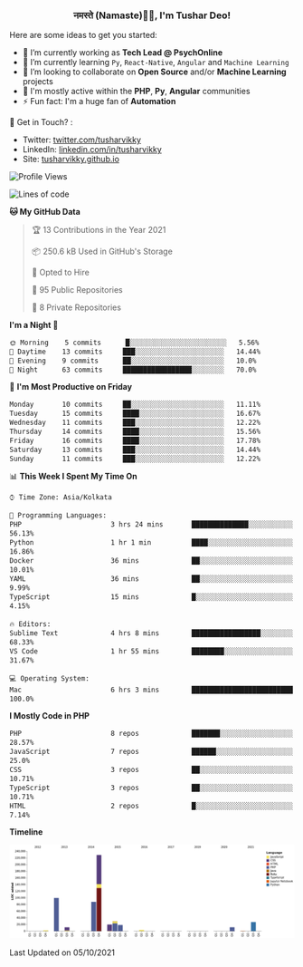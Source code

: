 <h3 align="center">नमस्ते (Namaste)🙏🏻, I'm Tushar Deo!</h3>

Here are some ideas to get you started:

- 🔭 I’m currently working as **Tech Lead @ PsychOnline**
- 🌱 I’m currently learning `Py`, `React-Native`, `Angular` and `Machine Learning`
- 👯 I’m looking to collaborate on **Open Source** and/or **Machine Learning** projects
- 💬 I'm mostly active within the **PHP**, **Py**, **Angular** communities
- ⚡ Fun fact: I'm a huge fan of **Automation**

📣 Get in Touch? :
- Twitter: [twitter.com/tusharvikky](https://twitter.com/tusharvikky)
- LinkedIn: [linkedin.com/in/tusharvikky](https://www.linkedin.com/in/tusharvikky/)
- Site: [tusharvikky.github.io](https://tusharvikky.github.io/)

<!--START_SECTION:waka-->
![Profile Views](http://img.shields.io/badge/Profile%20Views-0-blue)

![Lines of code](https://img.shields.io/badge/From%20Hello%20World%20I%27ve%20Written-540164%20lines%20of%20code-blue)

**🐱 My GitHub Data** 

> 🏆 13 Contributions in the Year 2021
 > 
> 📦 250.6 kB Used in GitHub's Storage 
 > 
> 💼 Opted to Hire
 > 
> 📜 95 Public Repositories 
 > 
> 🔑 8 Private Repositories  
 > 
**I'm a Night 🦉** 

```text
🌞 Morning    5 commits      █░░░░░░░░░░░░░░░░░░░░░░░░   5.56% 
🌆 Daytime    13 commits     ███░░░░░░░░░░░░░░░░░░░░░░   14.44% 
🌃 Evening    9 commits      ██░░░░░░░░░░░░░░░░░░░░░░░   10.0% 
🌙 Night      63 commits     █████████████████░░░░░░░░   70.0%

```
📅 **I'm Most Productive on Friday** 

```text
Monday       10 commits     ██░░░░░░░░░░░░░░░░░░░░░░░   11.11% 
Tuesday      15 commits     ████░░░░░░░░░░░░░░░░░░░░░   16.67% 
Wednesday    11 commits     ███░░░░░░░░░░░░░░░░░░░░░░   12.22% 
Thursday     14 commits     ████░░░░░░░░░░░░░░░░░░░░░   15.56% 
Friday       16 commits     ████░░░░░░░░░░░░░░░░░░░░░   17.78% 
Saturday     13 commits     ███░░░░░░░░░░░░░░░░░░░░░░   14.44% 
Sunday       11 commits     ███░░░░░░░░░░░░░░░░░░░░░░   12.22%

```


📊 **This Week I Spent My Time On** 

```text
⌚︎ Time Zone: Asia/Kolkata

💬 Programming Languages: 
PHP                      3 hrs 24 mins       ██████████████░░░░░░░░░░░   56.13% 
Python                   1 hr 1 min          ████░░░░░░░░░░░░░░░░░░░░░   16.86% 
Docker                   36 mins             ██░░░░░░░░░░░░░░░░░░░░░░░   10.01% 
YAML                     36 mins             ██░░░░░░░░░░░░░░░░░░░░░░░   9.99% 
TypeScript               15 mins             █░░░░░░░░░░░░░░░░░░░░░░░░   4.15%

🔥 Editors: 
Sublime Text             4 hrs 8 mins        █████████████████░░░░░░░░   68.33% 
VS Code                  1 hr 55 mins        ████████░░░░░░░░░░░░░░░░░   31.67%

💻 Operating System: 
Mac                      6 hrs 3 mins        █████████████████████████   100.0%

```

**I Mostly Code in PHP** 

```text
PHP                      8 repos             ███████░░░░░░░░░░░░░░░░░░   28.57% 
JavaScript               7 repos             ██████░░░░░░░░░░░░░░░░░░░   25.0% 
CSS                      3 repos             ██░░░░░░░░░░░░░░░░░░░░░░░   10.71% 
TypeScript               3 repos             ██░░░░░░░░░░░░░░░░░░░░░░░   10.71% 
HTML                     2 repos             █░░░░░░░░░░░░░░░░░░░░░░░░   7.14%

```


**Timeline**

![Chart not found](https://raw.githubusercontent.com/tusharvikky/tusharvikky/master/charts/bar_graph.png) 


 Last Updated on 05/10/2021
<!--END_SECTION:waka-->

